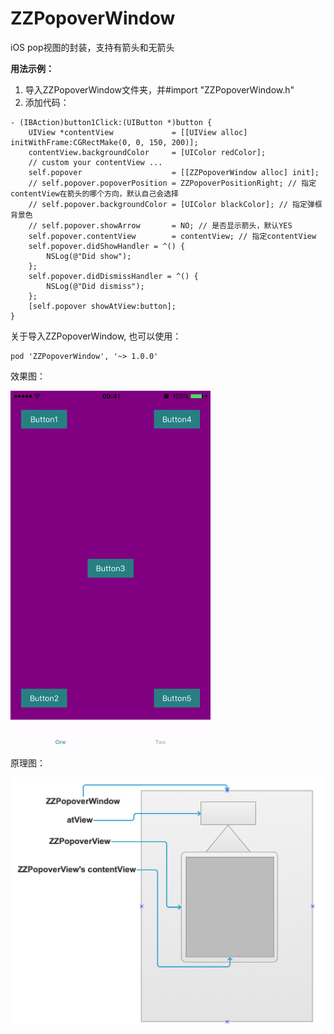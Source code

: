 # ZZPopoverWindow
iOS pop视图的封装，支持有箭头和无箭头

**用法示例：**

1. 导入ZZPopoverWindow文件夹，并#import "ZZPopoverWindow.h"
2. 添加代码：

```
- (IBAction)button1Click:(UIButton *)button {
    UIView *contentView             = [[UIView alloc] initWithFrame:CGRectMake(0, 0, 150, 200)];
    contentView.backgroundColor     = [UIColor redColor];
    // custom your contentView ...
    self.popover                    = [[ZZPopoverWindow alloc] init];
    // self.popover.popoverPosition = ZZPopoverPositionRight; // 指定contentView在箭头的哪个方向，默认自己会选择
    // self.popover.backgroundColor = [UIColor blackColor]; // 指定弹框背景色
    // self.popover.showArrow       = NO; // 是否显示箭头，默认YES
    self.popover.contentView        = contentView; // 指定contentView
    self.popover.didShowHandler = ^() {
        NSLog(@"Did show");
    };
    self.popover.didDismissHandler = ^() {
        NSLog(@"Did dismiss");
    };
    [self.popover showAtView:button];
}

```

关于导入ZZPopoverWindow, 也可以使用：

```
pod 'ZZPopoverWindow', '~> 1.0.0'
```

效果图：  

<img src="./images/show.gif" height="568" width="320" />

原理图：

![](./images/5.png)